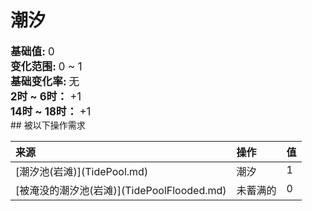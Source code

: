 # 潮汐  
  
<div style="font-size:1.2em"><b>基础值: </b> 0 </div>  
<div style="font-size:1.2em"><b>变化范围: </b> 0 ~ 1 </div>  
<div style="font-size:1.2em"><b>基础变化率: </b> 无 </div>  
<div style="font-size:1.2em"><b>2时 ~ 6时： </b>+1 </div>  
<div style="font-size:1.2em"><b>14时 ~ 18时： </b>+1 </div>  
## 被以下操作需求  
<style>
        .table4567 th,td{
            text-align:left;
            vertical-align:top;
        }
        </style><table class="table table-bordered table4567" data-toggle="table"  ><thead style=""><tr ><th  style=""  >来源</th><th  style=""  >操作</th><th  style=""  data-sortable="true"  >值</th></tr></thead><tr ><td  style=""  >[潮汐池(岩滩)](TidePool.md)</td><td  style=""  >潮汐</td><td  style=""  >1</td></tr><tr ><td  style=""  >[被淹没的潮汐池(岩滩)](TidePoolFlooded.md)</td><td  style=""  >未蓄满的</td><td  style=""  >0</td></tr></tbody></table>  
  


<script>document.title="潮汐 - 卡牌生存百科 Card Survival Wiki";</script>